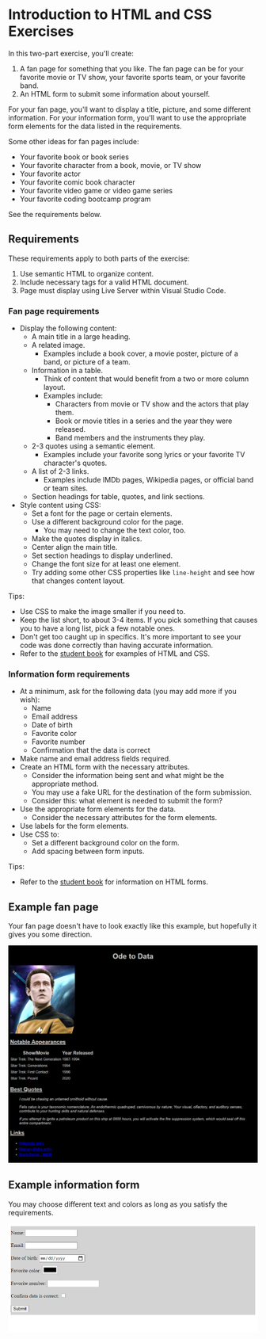 # Introduction to HTML and CSS Exercises

In this two-part exercise, you'll create:
1. A fan page for something that you like. The fan page can be for your favorite movie or TV show, your favorite sports team, or your favorite band.
2. An HTML form to submit some information about yourself.

For your fan page, you'll want to display a title, picture, and some different information. For your information form, you'll want to use the appropriate form elements for the data listed in the requirements.

Some other ideas for fan pages include:
- Your favorite book or book series
- Your favorite character from a book, movie, or TV show
- Your favorite actor
- Your favorite comic book character
- Your favorite video game or video game series
- Your favorite coding bootcamp program

See the requirements below.

## Requirements

These requirements apply to both parts of the exercise:

1. Use semantic HTML to organize content.
2. Include necessary tags for a valid HTML document.
3. Page must display using Live Server within Visual Studio Code.

### Fan page requirements

- Display the following content:
  - A main title in a large heading.
  - A related image.
    - Examples include a book cover, a movie poster, picture of a band, or picture of a team.
  - Information in a table.
    - Think of content that would benefit from a two or more column layout.
    - Examples include:
      - Characters from movie or TV show and the actors that play them.
      - Book or movie titles in a series and the year they were released.
      - Band members and the instruments they play.
  - 2-3 quotes using a semantic element.
    - Examples include your favorite song lyrics or your favorite TV character's quotes.
  - A list of 2-3 links.
    - Examples include IMDb pages, Wikipedia pages, or official band or team sites.
  - Section headings for table, quotes, and link sections.
- Style content using CSS:
  - Set a font for the page or certain elements.
  - Use a different background color for the page.
    - You may need to change the text color, too.
  - Make the quotes display in italics.
  - Center align the main title.
  - Set section headings to display underlined.
  - Change the font size for at least one element.
  - Try adding some other CSS properties like `line-height` and see how that changes content layout.

Tips:
- Use CSS to make the image smaller if you need to.
- Keep the list short, to about 3-4 items. If you pick something that causes you to have a long list, pick a few notable ones.
- Don't get too caught up in specifics. It's more important to see your code was done correctly than having accurate information.
- Refer to the [student book](https://book.techelevator.com/v2_2/content/intro-html-css.html) for examples of HTML and CSS.

### Information form requirements

- At a minimum, ask for the following data (you may add more if you wish):
  - Name
  - Email address
  - Date of birth
  - Favorite color
  - Favorite number
  - Confirmation that the data is correct
- Make name and email address fields required.
- Create an HTML form with the necessary attributes.
  - Consider the information being sent and what might be the appropriate method.
  - You may use a fake URL for the destination of the form submission.
  - Consider this: what element is needed to submit the form?
- Use the appropriate form elements for the data.
  - Consider the necessary attributes for the form elements.
- Use labels for the form elements.
- Use CSS to:
  - Set a different background color on the form.
  - Add spacing between form inputs.

Tips:
- Refer to the [student book](https://book.techelevator.com/v2_2/content/intro-html-css.html#forms) for information on HTML forms.

## Example fan page

Your fan page doesn't have to look exactly like this example, but hopefully it gives you some direction.

![Fan Page Example](./img/fanpage-example.png)

## Example information form

You may choose different text and colors as long as you satisfy the requirements.

![Information Form Example](./img/infoform-example.png)


